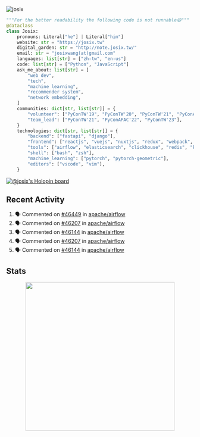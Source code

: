 ![josix](https://komarev.com/ghpvc/?username=josix)
```python
"""For the better readability the following code is not runnable😆"""
@dataclass
class Josix:
    pronouns: Literal["he"] | Literal["him"]
    website: str = "https://josix.tw"
    digital_garden: str = "http://note.josix.tw/"
    email: str = "josixwang(at)gmail.com"
    languages: list[str] = ["zh-tw", "en-us"]
    code: list[str] = ["Python", "JavaScript"]
    ask_me_about: list[str] = [
        "web dev",
        "tech",
        "machine learning",
        "recommender system",
        "network embedding",
    ]
    communities: dict[str, list[str]] = {
        "volunteer": ["PyConTW'19", "PyConTW'20", "PyConTW'21", "PyConAPAC'22", "PyConTW'24"],
        "team_lead": ["PyConTW'21", "PyConAPAC'22", "PyConTW'23"],
    }
    technologies: dict[str, list[str]] = {
        "backend": ["fastapi", "django"],
        "frontend": ["reactjs", "vuejs", "nuxtjs", "redux", "webpack", "tailwindcss"],
        "tools": ["airflow", "elasticsearch", "clickhouse", "redis", "kubernetes", "docker"],
        "shell": ["bash", "zsh"],
        "machine_learning": ["pytorch", "pytorch-geometric"],
        "editors": ["vscode", "vim"],
    }
```
[![@josix's Holopin board](https://holopin.io/api/user/board?user=josix)](https://holopin.io/@josix)

## Recent Activity
<!--START_SECTION:activity-->
1. 🗣 Commented on [#46449](https://github.com/apache/airflow/issues/46449#issuecomment-2635870744) in [apache/airflow](https://github.com/apache/airflow)
2. 🗣 Commented on [#46207](https://github.com/apache/airflow/pull/46207#issuecomment-2629036369) in [apache/airflow](https://github.com/apache/airflow)
3. 🗣 Commented on [#46144](https://github.com/apache/airflow/pull/46144#issuecomment-2628102217) in [apache/airflow](https://github.com/apache/airflow)
4. 🗣 Commented on [#46207](https://github.com/apache/airflow/pull/46207#issuecomment-2623956371) in [apache/airflow](https://github.com/apache/airflow)
5. 🗣 Commented on [#46144](https://github.com/apache/airflow/pull/46144#issuecomment-2622702536) in [apache/airflow](https://github.com/apache/airflow)
<!--END_SECTION:activity-->



## Stats
<p align = "center">
  <img src = "https://github-readme-stats.vercel.app/api?username=josix&show_icons=true&](https://github-readme-stats.vercel.app/api?username=josix&show_icons=true&theme=default&count_private=true&card_width=400)" width = 400>
</p>
